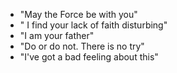 - "May the Force be with you"
- " I find your lack of faith disturbing"
- "I am your father"
- "Do or do not. There is no try"
- "I've got a bad feeling about this"
